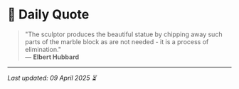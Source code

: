 # 📜 Daily Quote

> "The sculptor produces the beautiful statue by chipping away such parts of the marble block as are not needed - it is a process of elimination."  
> — **Elbert Hubbard**

---

_Last updated: 09 April 2025 ⏳_
